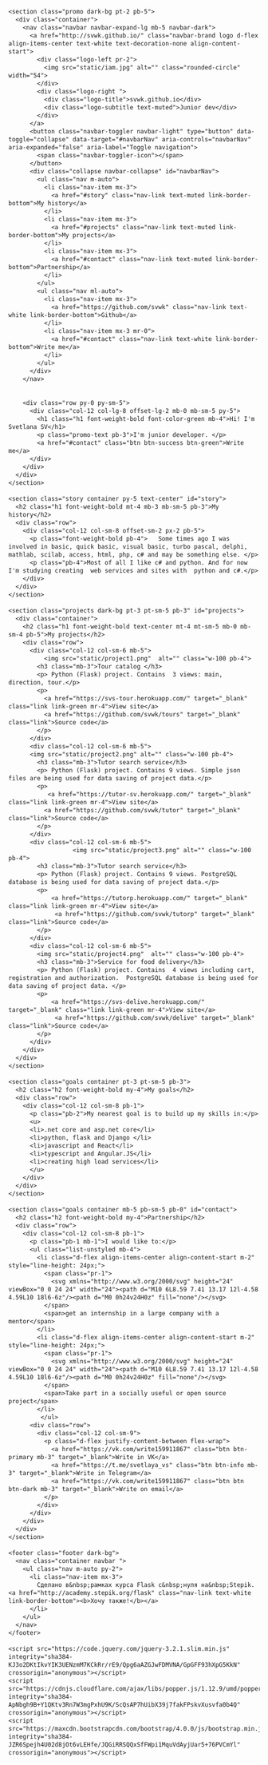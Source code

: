 <!DOCTYPE html>
<html lang="ru">
  <head>
    <meta charset="utf-8">
    <meta name="viewport" content="width=device-width, initial-scale=1, shrink-to-fit=no">
    <link rel="stylesheet" href="https://maxcdn.bootstrapcdn.com/bootstrap/4.0.0/css/bootstrap.min.css" integrity="sha384-Gn5384xqQ1aoWXA+058RXPxPg6fy4IWvTNh0E263XmFcJlSAwiGgFAW/dAiS6JXm" crossorigin="anonymous">
    <link rel="stylesheet" href="css/custom.css">
    <title>svwk.github.io | Junior dev</title>
  </head>
  <body>

    <section class="promo dark-bg pt-2 pb-5">
      <div class="container">
        <nav class="navbar navbar-expand-lg mb-5 navbar-dark">
          <a href="http://svwk.github.io/" class="navbar-brand logo d-flex align-items-center text-white text-decoration-none align-content-start">
            <div class="logo-left pr-2">
              <img src="static/iam.jpg" alt="" class="rounded-circle" width="54">
            </div>
            <div class="logo-right ">
              <div class="logo-title">svwk.github.io</div>
              <div class="logo-subtitle text-muted">Junior dev</div>
            </div>
          </a>
          <button class="navbar-toggler navbar-light" type="button" data-toggle="collapse" data-target="#navbarNav" aria-controls="navbarNav" aria-expanded="false" aria-label="Toggle navigation">
            <span class="navbar-toggler-icon"></span>
          </button>
          <div class="collapse navbar-collapse" id="navbarNav">
            <ul class="nav m-auto">
              <li class="nav-item mx-3">
                <a href="#story" class="nav-link text-muted link-border-bottom">My history</a>
              </li>
              <li class="nav-item mx-3">
                <a href="#projects" class="nav-link text-muted link-border-bottom">My projects</a>
              </li>
              <li class="nav-item mx-3">
                <a href="#contact" class="nav-link text-muted link-border-bottom">Partnership</a>
              </li>
            </ul>
            <ul class="nav ml-auto">
              <li class="nav-item mx-3">
                <a href="https://github.com/svwk" class="nav-link text-white link-border-bottom">Github</a>
              </li>
              <li class="nav-item mx-3 mr-0">
                <a href="#contact" class="nav-link text-white link-border-bottom">Write me</a>
              </li>
            </ul>
          </div>
        </nav>

        
        <div class="row py-0 py-sm-5">
          <div class="col-12 col-lg-8 offset-lg-2 mb-0 mb-sm-5 py-5">
            <h1 class="h1 font-weight-bold font-color-green mb-4">Hi! I'm Svetlana SV</h1>
            <p class="promo-text pb-3">I'm junior developer. </p>
            <a href="#contact" class="btn btn-success btn-green">Write me</a>
          </div>
        </div>
      </div>
    </section>

    <section class="story container py-5 text-center" id="story">
      <h2 class="h1 font-weight-bold mt-4 mb-3 mb-sm-5 pb-3">My history</h2>
      <div class="row">
        <div class="col-12 col-sm-8 offset-sm-2 px-2 pb-5">
          <p class="font-weight-bold pb-4">   Some times ago I was involved in basic, quick basic, visual basic, turbo pascal, delphi, mathlab, scilab, access, html, php, c# and may be something else. </p>
          <p class="pb-4">Most of all I like c# and python. And for now I'm studying creating  web services and sites with  python and c#.</p>
        </div>
      </div>
    </section>

    <section class="projects dark-bg pt-3 pt-sm-5 pb-3" id="projects">
      <div class="container">
        <h2 class="h1 font-weight-bold text-center mt-4 mt-sm-5 mb-0 mb-sm-4 pb-5">My projects</h2>
        <div class="row">
          <div class="col-12 col-sm-6 mb-5"> 
              <img src="static/project1.png"  alt="" class="w-100 pb-4">
            <h3 class="mb-3">Tour catalog </h3>
            <p> Python (Flask) project. Contains  3 views: main, direction, tour.</p>
            <p>
              <a href="https://svs-tour.herokuapp.com/" target="_blank" class="link link-green mr-4">View site</a>
              <a href="https://github.com/svwk/tours" target="_blank" class="link">Source code</a>
            </p>
          </div>
          <div class="col-12 col-sm-6 mb-5"> 
          <img src="static/project2.png" alt="" class="w-100 pb-4">
            <h3 class="mb-3">Tutor search service</h3>
            <p> Python (Flask) project. Contains 9 views. Simple json files are being used for data saving of project data.</p>
            <p>
               <a href="https://tutor-sv.herokuapp.com/" target="_blank" class="link link-green mr-4">View site</a>
              <a href="https://github.com/svwk/tutor" target="_blank" class="link">Source code</a>
            </p>
          </div>
          <div class="col-12 col-sm-6 mb-5"> 
                      <img src="static/project3.png" alt="" class="w-100 pb-4">
            <h3 class="mb-3">Tutor search service</h3>
            <p> Python (Flask) project. Contains 9 views. PostgreSQL database is being used for data saving of project data.</p>
            <p>
                <a href="https://tutorp.herokuapp.com/" target="_blank" class="link link-green mr-4">View site</a>
                 <a href="https://github.com/svwk/tutorp" target="_blank" class="link">Source code</a>
            </p>
          </div>
          <div class="col-12 col-sm-6 mb-5">
            <img src="static/project4.png"  alt="" class="w-100 pb-4">
            <h3 class="mb-3">Service for food delivery</h3>
            <p> Python (Flask) project. Contains  4 views including cart,  registration and authorization.  PostgreSQL database is being used for data saving of project data. </p>
            <p>
                <a href="https://svs-delive.herokuapp.com/" target="_blank" class="link link-green mr-4">View site</a>
                 <a href="https://github.com/svwk/delive" target="_blank" class="link">Source code</a>
            </p>
          </div>
        </div>
      </div>
    </section>

    <section class="goals container pt-3 pt-sm-5 pb-3">
      <h2 class="h2 font-weight-bold my-4">My goals</h2>
      <div class="row">
        <div class="col-12 col-sm-8 pb-1">
          <p class="pb-2">My nearest goal is to build up my skills in:</p>
          <u>
          <li>.net core and asp.net core</li>
          <li>python, flask and Django </li>   
          <li>javascript and React</li>
          <li>typescript and Angular.JS</li> 
          <li>creating high load services</li>
          </u>
        </div>
      </div>
    </section>

    <section class="goals container mb-5 pb-sm-5 pb-0" id="contact">
      <h2 class="h2 font-weight-bold my-4">Partnership</h2>
      <div class="row">
        <div class="col-12 col-sm-8 pb-1">
          <p class="pb-1 mb-1">I would like to:</p>
          <ul class="list-unstyled mb-4">
            <li class="d-flex align-items-center align-content-start m-2" style="line-height: 24px;">
              <span class="pr-1">
                <svg xmlns="http://www.w3.org/2000/svg" height="24" viewBox="0 0 24 24" width="24"><path d="M10 6L8.59 7.41 13.17 12l-4.58 4.59L10 18l6-6z"/><path d="M0 0h24v24H0z" fill="none"/></svg>
              </span>
              <span>get an internship in a large company with a mentor</span>
            </li>           
            <li class="d-flex align-items-center align-content-start m-2" style="line-height: 24px;">
              <span class="pr-1">
                <svg xmlns="http://www.w3.org/2000/svg" height="24" viewBox="0 0 24 24" width="24"><path d="M10 6L8.59 7.41 13.17 12l-4.58 4.59L10 18l6-6z"/><path d="M0 0h24v24H0z" fill="none"/></svg>
              </span>
              <span>Take part in a socially useful or open source project</span>
            </li>
             </ul>
          <div class="row">
            <div class="col-12 col-sm-9">
              <p class="d-flex justify-content-between flex-wrap">      
                <a href="https://vk.com/write159911867" class="btn btn-primary mb-3" target="_blank">Write in VK</a>
                <a href="https://t.me/svetlaya_vs" class="btn btn-info mb-3" target="_blank">Write in Telegram</a>                 
                <a href="https://vk.com/write159911867" class="btn btn btn-dark mb-3" target="_blank">Write on email</a>
              </p>
            </div>
          </div>
        </div>
      </div>
    </section>

    <footer class="footer dark-bg">
      <nav class="container navbar ">
        <ul class="nav m-auto py-2">
          <li class="nav-item mx-3">
            Cделано в&nbsp;рамках курса Flask с&nbsp;нуля на&nbsp;Stepik. <a href="http://academy.stepik.org/flask" class="nav-link text-white link-border-bottom"><b>Хочу также!</b></a>
          </li>
        </ul>
      </nav>
    </footer>

    <script src="https://code.jquery.com/jquery-3.2.1.slim.min.js" integrity="sha384-KJ3o2DKtIkvYIK3UENzmM7KCkRr/rE9/Qpg6aAZGJwFDMVNA/GpGFF93hXpG5KkN" crossorigin="anonymous"></script>
    <script src="https://cdnjs.cloudflare.com/ajax/libs/popper.js/1.12.9/umd/popper.min.js" integrity="sha384-ApNbgh9B+Y1QKtv3Rn7W3mgPxhU9K/ScQsAP7hUibX39j7fakFPskvXusvfa0b4Q" crossorigin="anonymous"></script>
    <script src="https://maxcdn.bootstrapcdn.com/bootstrap/4.0.0/js/bootstrap.min.js" integrity="sha384-JZR6Spejh4U02d8jOt6vLEHfe/JQGiRRSQQxSfFWpi1MquVdAyjUar5+76PVCmYl" crossorigin="anonymous"></script>
  </body>
</html>

